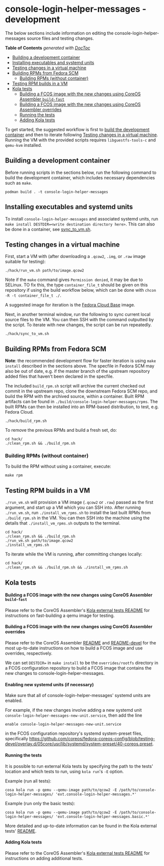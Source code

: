 # console-login-helper-messages - development

The below sections include information on editing the
console-login-helper-messages source files and testing changes. 

<!-- START doctoc generated TOC please keep comment here to allow auto update -->
<!-- DON'T EDIT THIS SECTION, INSTEAD RE-RUN doctoc TO UPDATE -->
**Table of Contents**  *generated with [DocToc](https://github.com/thlorenz/doctoc)*

- [Building a development container](#building-a-development-container)
- [Installing executables and systemd units](#installing-executables-and-systemd-units)
- [Testing changes in a virtual machine](#testing-changes-in-a-virtual-machine)
- [Building RPMs from Fedora SCM](#building-rpms-from-fedora-scm)
  - [Building RPMs (without container)](#building-rpms-without-container)
- [Testing RPM builds in a VM](#testing-rpm-builds-in-a-vm)
- [Kola tests](#kola-tests)
  - [Building a FCOS image with the new changes using CoreOS Assembler `build-fast`](#building-a-fcos-image-with-the-new-changes-using-coreos-assembler-build-fast)
  - [Building a FCOS image with the new changes using CoreOS Assembler overrides](#building-a-fcos-image-with-the-new-changes-using-coreos-assembler-overrides)
  - [Running the tests](#running-the-tests)
  - [Adding Kola tests](#adding-kola-tests)

<!-- END doctoc generated TOC please keep comment here to allow auto update -->

To get started, the suggested workflow is first to [build the development container](#building-a-development-container)
and then to iterate following [Testing changes in a virtual machine](#testing-changes-in-a-virtual-machine).
Running the VM with the provided scripts requires `libguestfs-tools-c`
and `qemu-kvm` installed.

## Building a development container

Before running scripts in the sections below, run the following command
to build the development container, which includes necessary
dependencies such as `make`.

```
podman build . -t console-login-helper-messages
```

## Installing executables and systemd units

To install `console-login-helper-messages` and associated systemd units,
run `make install DESTDIR=<write destination directory here>`. This can
also be done in a container, see [sync_to_vm.sh](../hack/sync_to_vm.sh).

## Testing changes in a virtual machine

First, start a VM with (after downloading a `.qcow2`, `.img`, or `.raw`
image suitable for testing):

```
./hack/run_vm.sh path/to/image.qcow2
```

Note if the `make` command gives `Permission denied`, it may be
due to SELinux. TO fix this, the type `container_file_t` should be
given on this repository if using the build workflow below, which
can be done with `chcon -R -t container_file_t ./`.

A suggested image for iteration is the [Fedora Cloud Base](https://alt.fedoraproject.org/cloud/)
image.

Next, in another terminal window, run the following to sync current
local source files to the VM. You can then SSH with the command
outputted by the script. To iterate with new changes, the script can be
run repeatedly.

```
./hack/sync_to_vm.sh
```

## Building RPMs from Fedora SCM

**Note**: the recommended development flow for faster iteration is using
`make install` described in the sections above. The specfile in Fedora
SCM may also be out of date, e.g. if the master branch of the upstream
repository added files that haven't been declared in the specfile.

The included `build_rpm.sh` script will archive the current checked out
commit in the upstream repo, clone the downstream Fedora SCM repo,
and build the RPM with the archived source, within a container.
Built RPM artifacts can be found in `./build/console-login-helper-messages/rpms`.
The built RPMs can then be installed into an RPM-based distribution,
to test, e.g. Fedora Cloud.


```
./hack/build_rpm.sh
```

To remove the previous RPMs and build a fresh set, do:

```
cd hack/
./clean_rpm.sh && ./build_rpm.sh
```

### Building RPMs (without container)

To build the RPM without using a container, execute:

```
make rpm
```

## Testing RPM builds in a VM

`./run_vm.sh` will provision a VM image (`.qcow2` or `.raw`) passed as
the first argument, and start up a VM which you can SSH into. After
running `./run_vm.sh`, run `./install_vm_rpms.sh` to install the last
built RPMs from `./build_rpm.sh` in the VM. You can then SSH into the
machine using the details that `./install_vm_rpms.sh` outputs to the
terminal.

```
cd hack/
./clean_rpm.sh && ./build_rpm.sh
./run_vm.sh path/to/image.qcow2
./install_vm_rpms.sh
```

To iterate while the VM is running, after committing changes locally:

```
cd hack/
./clean_rpm.sh && ./build_rpm.sh && ./install_vm_rpms.sh
```

## Kola tests

#### Building a FCOS image with the new changes using CoreOS Assembler `build-fast`
Please refer to the CoreOS Assembler's 
[Kola external tests README](https://github.com/coreos/coreos-assembler/blob/master/mantle/kola/README-kola-ext.md#fast-build-and-iteration-on-your-projects-tests) 
for instructions on fast-building a qemu image for testing.

#### Building a FCOS image with the new changes using CoreOS Assembler overrides

Please refer to the CoreOS Assembler 
[README](https://github.com/coreos/coreos-assembler/blob/master/README.md#getting-started---prerequisites) 
and [README-devel](https://github.com/coreos/coreos-assembler/blob/master/README-devel.md#using-overrides) 
for the most up-to-date instructions on how to build a FCOS image and use 
overrides, respectively.

We can set `DESTDIR=` in `make install` to be the `overrides/rootfs` directory 
in a FCOS configuration repository to build a FCOS image that contains the new 
changes to console-login-helper-messages. 

#### Enabling new systemd units (if necessary)

Make sure that all of console-login-helper-messages' systemd units are enabled.

For example, if the new changes involve adding a new systemd unit 
`console-login-helper-messages-new-unit.service`, then add the line
```
enable console-login-helper-messages-new-unit.service
```
in the FCOS configuration repository's systemd system-preset files, specifically
https://github.com/coreos/fedora-coreos-config/blob/testing-devel/overlay.d/05core/usr/lib/systemd/system-preset/40-coreos.preset.

#### Running the tests

It is possible to run external Kola tests by specifying the path to the tests' 
location and which tests to run, using `kola run`'s `-E` option.

Example (run all tests):
```
cosa kola run -p qemu --qemu-image path/to/qcow2 -E /path/to/console-login-helper-messages/ 'ext.console-login-helper-messages.*'
```

Example (run only the basic tests):
```
cosa kola run -p qemu --qemu-image path/to/qcow2 -E /path/to/console-login-helper-messages/ 'ext.console-login-helper-messages.basic.*'
```

More detailed and up-to-date information can be found in the 
Kola external tests' [README](https://github.com/coreos/coreos-assembler/blob/master/mantle/kola/README-kola-ext.md).

#### Adding Kola tests
Please refer to the CoreOS Assembler's 
[Kola external tests README](https://github.com/coreos/coreos-assembler/blob/master/mantle/kola/README-kola-ext.md#quick-start) 
for instructions on adding additional tests.
